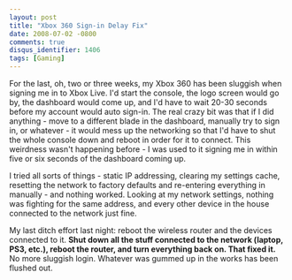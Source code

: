 ```yaml
---
layout: post
title: "Xbox 360 Sign-in Delay Fix"
date: 2008-07-02 -0800
comments: true
disqus_identifier: 1406
tags: [Gaming]
---
```

For the last, oh, two or three weeks, my Xbox 360 has been sluggish when
signing me in to Xbox Live. I'd start the console, the logo screen would
go by, the dashboard would come up, and I'd have to wait 20-30 seconds
before my account would auto sign-in. The real crazy bit was that if I
did anything - move to a different blade in the dashboard, manually try
to sign in, or whatever - it would mess up the networking so that I'd
have to shut the whole console down and reboot in order for it to
connect. This weirdness wasn't happening before - I was used to it
signing me in within five or six seconds of the dashboard coming up.

I tried all sorts of things - static IP addressing, clearing my settings
cache, resetting the network to factory defaults and re-entering
everything in manually - and nothing worked. Looking at my network
settings, nothing was fighting for the same address, and every other
device in the house connected to the network just fine.

My last ditch effort last night: reboot the wireless router and the
devices connected to it. **Shut down all the stuff connected to the
network (laptop, PS3, etc.), reboot the router, and turn everything back
on. That fixed it.** No more sluggish login. Whatever was gummed up in
the works has been flushed out.

